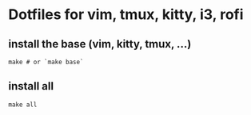 # Dotfiles for vim, tmux, kitty, i3, rofi

## install the base (vim, kitty, tmux, ...)
```
make # or `make base`
```

## install all
```
make all
```
